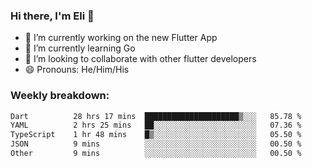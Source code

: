 ### Hi there, I'm Eli 👋
- 🔭 I’m currently working on the new Flutter App
- 🌱 I’m currently learning Go
- 🦄 I’m looking to collaborate with other flutter developers
- 😄 Pronouns: He/Him/His

### Weekly breakdown:
<!--START_SECTION:waka-->

```txt
Dart          28 hrs 17 mins  █████████████████████▒░░░   85.78 %
YAML          2 hrs 25 mins   ██░░░░░░░░░░░░░░░░░░░░░░░   07.36 %
TypeScript    1 hr 48 mins    █▒░░░░░░░░░░░░░░░░░░░░░░░   05.50 %
JSON          9 mins          ░░░░░░░░░░░░░░░░░░░░░░░░░   00.50 %
Other         9 mins          ░░░░░░░░░░░░░░░░░░░░░░░░░   00.50 %
```

<!--END_SECTION:waka-->
